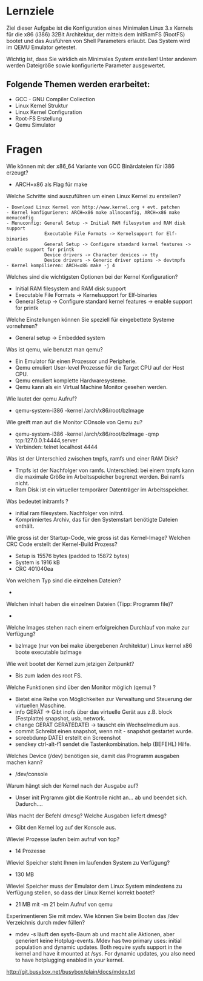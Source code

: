 # Lernziele

Ziel dieser Aufgabe ist die Konfiguration eines Minimalen Linux 3.x Kernels für die x86 (i386) 32Bit Architektur,
der mittels dem InitRamFS (RootFS) bootet und das Ausführen von Shell Parameters erlaubt. Das System wird im QEMU Emulator getestet.

Wichtig ist, dass Sie wirklich ein Minimales System erstellen! Unter anderem werden Dateigröße sowie konfigurierte Parameter ausgewertet.

## Folgende Themen werden erarbeitet:

- GCC - GNU Compiler Collection
- Linux Kernel Struktur
- Linux Kernel Configuration
- Root-FS Erstellung
- Qemu Simulator

# Fragen

Wie können mit der x86_64 Variante von GCC Binärdateien für i386 erzeugt? 

- ARCH=x86 als Flag für make

Welche Schritte sind auszuführen um einen Linux Kernel zu erstellen?

    - Download Linux Kernel von http://www.kernel.org + evt. patchen
    - Kernel konfigurieren: ARCH=x86 make allnoconfig, ARCH=x86 make menuconfig
    - Menuconfig: General Setup -> Initial RAM filesystem and RAM disk support
                  Executable File Formats -> Kernelsupport for Elf-binaries
                  General Setup -> Configure standard kernel features -> enable support for printk
                  Device drivers -> Character devices -> tty
                  Device drivers -> Generic driver options -> devtmpfs
    - Kernel kompilieren: ARCH=x86 make -j 4

Welches sind die wichtigsten Optionen bei der Kernel Konfiguration?

- Initial RAM filesystem and RAM disk support
 - Executable File Formats -> Kernelsupport for Elf-binaries
 - General Setup -> Configure standard kernel features -> enable support for printk

Welche Einstellungen können Sie speziell für eingebettete Systeme vornehmen?

- General setup -> Embedded system


Was ist qemu, wie benutzt man qemu?
 
- Ein Emulator für einen Prozessor und Peripherie.
- Qemu emuliert User-level Prozesse für die Target CPU auf der Host CPU.
- Qemu emuliert komplette Hardwaresysteme.
- Qemu kann als ein Virtual Machine Monitor gesehen werden.


Wie lautet der qemu Aufruf?

- qemu-system-i386 -kernel <link to kernel>/arch/x86/root/bzImage



Wie greift man auf die Monitor COnsole von Qemu zu?

- qemu-system-i386 -kernel <link to kernel>/arch/x86/root/bzImage -qmp tcp:127.0.0.1:4444,server
- Verbinden: telnet localhost 4444

Was ist der Unterschied zwischen tmpfs, ramfs und einer RAM Disk?

 - Tmpfs ist der Nachfolger von ramfs. Unterschied: bei einem tmpfs kann die maximale Größe im Arbeitsspeicher begrenzt werden. Bei ramfs nicht.
 - Ram Disk ist ein virtueller temporärer Datenträger im Arbeitsspeicher.


Was bedeutet initramfs ?

- initial ram filesystem. Nachfolger von initrd.
- Komprimiertes Archiv, das für den Systemstart benötigte Dateien enthält.


Wie gross ist der Startup-Code, wie gross ist das Kernel-Image? Welchen CRC Code erstellt der Kernel-Build Prozess?

- Setup is 15576 bytes (padded to 15872 bytes)
- System is 1916 kB
- CRC 401040ea

Von welchem Typ sind die einzelnen Dateien?

-

Welchen inhalt haben die einzelnen Dateien (Tipp: Programm file)?

-

Welche Images stehen nach einem erfolgreichen Durchlauf von make zur Verfügung? 

- bzImage (nur von bei make übergebenen Architektur) Linux kernel x86 boote executable bzImage


Wie weit bootet der Kernel zum jetzigen Zeitpunkt?

- Bis zum laden des root FS.


Welche Funktionen sind über den Monitor möglich (qemu) ?

- Bietet eine Reihe von Möglichkeiten zur Verwaltung und Steuerung der virtuellen Maschine.
- info GERÄT -> Gibt inofs über das virtuelle Gerät aus z.B. block (Festplatte) snapshot, usb, network.
- change GERÄT GERÄTEDATEI -> tauscht ein Wechselmedium aus.
- commit Schreibt einen snapshot, wenn mit - snapshot gestartet wurde.
- screebdump DATEI erstellt ein Screenshot
- sendkey ctrl-alt-f1 sendet die Tastenkombination.
help  (BEFEHL) Hilfe.


Welches Device (/dev) benötigen sie, damit das Programm ausgaben machen kann?

- /dev/console

Warum hängt sich der Kernel nach der Ausgabe auf?

- Unser init Prgramm gibt die Kontrolle nicht an... ab und beendet sich. Dadurch....


Was macht der Befehl dmesg? Welche Ausgaben liefert dmesg?

- Gibt den Kernel log auf der Konsole aus.

Wieviel Prozesse laufen beim aufruf von top?

- 14 Prozesse

Wieviel Speicher steht Ihnen im laufenden System zu Verfügung?

- 130 MB

Wieviel Speicher muss der Emulator dem Linux System mindestens zu Verfügung stellen, so dass der Linux Kernel korrekt bootet?

- 21 MB mit -m 21 beim Aufruf von qemu
 
Experimentieren Sie mit mdev. Wie können Sie beim Booten das /dev Verzeichnis durch mdev füllen?

-  mdev -s läuft den sysfs-Baum ab und macht alle Aktionen, aber generiert keine Hotplug-events.
Mdev has two primary uses: initial population and dynamic updates.  Both
require sysfs support in the kernel and have it mounted at /sys.  For dynamic
updates, you also need to have hotplugging enabled in your kernel.

http://git.busybox.net/busybox/plain/docs/mdev.txt

